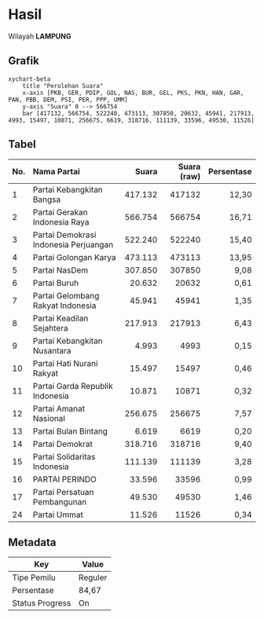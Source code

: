 # Hasil

Wilayah **LAMPUNG**

## Grafik

```mermaid
xychart-beta
    title "Perolehan Suara"
    x-axis [PKB, GER, PDIP, GOL, NAS, BUR, GEL, PKS, PKN, HAN, GAR, PAN, PBB, DEM, PSI, PER, PPP, UMM]
    y-axis "Suara" 0 --> 566754
    bar [417132, 566754, 522240, 473113, 307850, 20632, 45941, 217913, 4993, 15497, 10871, 256675, 6619, 318716, 111139, 33596, 49530, 11526]
```

## Tabel

| No. | Nama Partai                           | Suara   | Suara (raw) | Persentase |
|:--- |:------------------------------------- | -------:| -----------:| ----------:|
| 1   | Partai Kebangkitan Bangsa             | 417.132 | 417132      | 12,30      |
| 2   | Partai Gerakan Indonesia Raya         | 566.754 | 566754      | 16,71      |
| 3   | Partai Demokrasi Indonesia Perjuangan | 522.240 | 522240      | 15,40      |
| 4   | Partai Golongan Karya                 | 473.113 | 473113      | 13,95      |
| 5   | Partai NasDem                         | 307.850 | 307850      | 9,08       |
| 6   | Partai Buruh                          | 20.632  | 20632       | 0,61       |
| 7   | Partai Gelombang Rakyat Indonesia     | 45.941  | 45941       | 1,35       |
| 8   | Partai Keadilan Sejahtera             | 217.913 | 217913      | 6,43       |
| 9   | Partai Kebangkitan Nusantara          | 4.993   | 4993        | 0,15       |
| 10  | Partai Hati Nurani Rakyat             | 15.497  | 15497       | 0,46       |
| 11  | Partai Garda Republik Indonesia       | 10.871  | 10871       | 0,32       |
| 12  | Partai Amanat Nasional                | 256.675 | 256675      | 7,57       |
| 13  | Partai Bulan Bintang                  | 6.619   | 6619        | 0,20       |
| 14  | Partai Demokrat                       | 318.716 | 318716      | 9,40       |
| 15  | Partai Solidaritas Indonesia          | 111.139 | 111139      | 3,28       |
| 16  | PARTAI PERINDO                        | 33.596  | 33596       | 0,99       |
| 17  | Partai Persatuan Pembangunan          | 49.530  | 49530       | 1,46       |
| 24  | Partai Ummat                          | 11.526  | 11526       | 0,34       |


## Metadata

| Key             | Value   |
| --------------- | ------- |
| Tipe Pemilu     | Reguler |
| Persentase      | 84,67   |
| Status Progress | On      |



